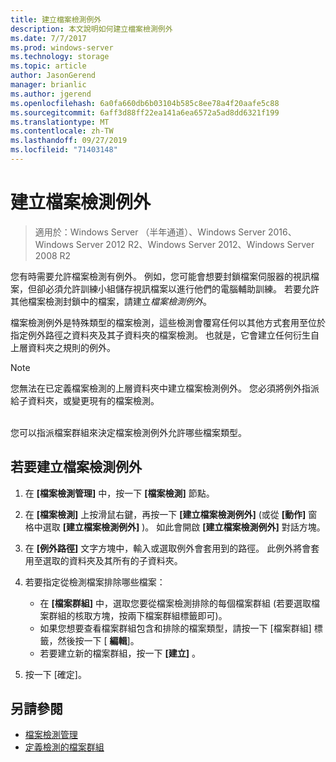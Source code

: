 ```yaml
---
title: 建立檔案檢測例外
description: 本文說明如何建立檔案檢測例外
ms.date: 7/7/2017
ms.prod: windows-server
ms.technology: storage
ms.topic: article
author: JasonGerend
manager: brianlic
ms.author: jgerend
ms.openlocfilehash: 6a0fa660db6b03104b585c8ee78a4f20aafe5c88
ms.sourcegitcommit: 6aff3d88ff22ea141a6ea6572a5ad8dd6321f199
ms.translationtype: MT
ms.contentlocale: zh-TW
ms.lasthandoff: 09/27/2019
ms.locfileid: "71403148"
---
```

# <a name="create-a-file-screen-exception"></a>建立檔案檢測例外

> 適用於：Windows Server （半年通道）、Windows Server 2016、Windows Server 2012 R2、Windows Server 2012、Windows Server 2008 R2

您有時需要允許檔案檢測有例外。 例如，您可能會想要封鎖檔案伺服器的視訊檔案，但卻必須允許訓練小組儲存視訊檔案以進行他們的電腦輔助訓練。 若要允許其他檔案檢測封鎖中的檔案，請建立*檔案檢測例外*。

檔案檢測例外是特殊類型的檔案檢測，這些檢測會覆寫任何以其他方式套用至位於指定例外路徑之資料夾及其子資料夾的檔案檢測。 也就是，它會建立任何衍生自上層資料夾之規則的例外。

> [!Note]
> 您無法在已定義檔案檢測的上層資料夾中建立檔案檢測例外。 您必須將例外指派給子資料夾，或變更現有的檔案檢測。

<br />
您可以指派檔案群組來決定檔案檢測例外允許哪些檔案類型。

## <a name="to-create-a-file-screen-exception"></a>若要建立檔案檢測例外

1.  在 **\[檔案檢測管理\]** 中，按一下 **\[檔案檢測\]** 節點。

2.  在 **\[檔案檢測\]** 上按滑鼠右鍵，再按一下 **\[建立檔案檢測例外\]** (或從 **\[動作\]** 窗格中選取 **\[建立檔案檢測例外\]** )。 如此會開啟 **\[建立檔案檢測例外\]** 對話方塊。

3.  在 **\[例外路徑\]** 文字方塊中，輸入或選取例外會套用到的路徑。 此例外將會套用至選取的資料夾及其所有的子資料夾。

4.  若要指定從檢測檔案排除哪些檔案：

    -   在 **\[檔案群組\]** 中，選取您要從檔案檢測排除的每個檔案群組 (若要選取檔案群組的核取方塊，按兩下檔案群組標籤即可)。
    -   如果您想要查看檔案群組包含和排除的檔案類型，請按一下 [檔案群組] 標籤，然後按一下 [ **編輯**]。
    -   若要建立新的檔案群組，按一下 **\[建立\]** 。

5.  按一下 [確定]。

## <a name="see-also"></a>另請參閱

-   [檔案檢測管理](file-screening-management.md)
-   [定義檢測的檔案群組](define-file-groups-for-screening.md)


